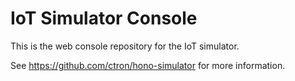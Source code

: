 # IoT Simulator Console

This is the web console repository for the IoT simulator.

See https://github.com/ctron/hono-simulator for more information.
